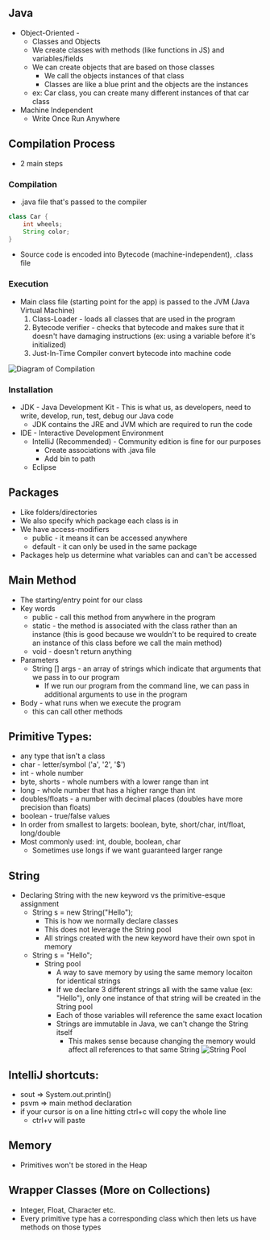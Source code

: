 ## Java
- Object-Oriented - 
    - Classes and Objects
    - We create classes with methods (like functions in JS) and variables/fields
    - We can create objects that are based on those classes
        - We call the objects instances of that class
        - Classes are like a blue print and the objects are the instances
    - ex: Car class, you can create many different instances of that car class
- Machine Independent
    - Write Once Run Anywhere


## Compilation Process
- 2 main steps

### Compilation
- .java file that's passed to the compiler
```java
class Car {
    int wheels;
    String color;
}
```
- Source code is encoded into Bytecode (machine-independent), .class file


### Execution
- Main class file (starting point for the app) is passed to the JVM (Java Virtual Machine)
    1. Class-Loader - loads all classes that are used in the program
    2. Bytecode verifier - checks that bytecode and makes sure that it doesn't have damaging instructions (ex: using a variable before it's initialized)
    3. Just-In-Time Compiler convert bytecode into machine code

    
![Diagram of Compilation](https://media.geeksforgeeks.org/wp-content/uploads/java.jpg)


### Installation
- JDK - Java Development Kit - This is what us, as developers, need to write, develop, run, test, debug our Java code
    - JDK contains the JRE and JVM which are required to run the code
- IDE - Interactive Development Environment
    - IntelliJ (Recommended) - Community edition is fine for our purposes
        - Create associations with .java file
        - Add bin to path
    - Eclipse


## Packages
- Like folders/directories
- We also specify which package each class is in
- We have access-modifiers 
    - public - it means it can be accessed anywhere
    - default - it can only be used in the same package
- Packages help us determine what variables can and can't be accessed

## Main Method
- The starting/entry point for our class
- Key words
    - public - call this method from anywhere in the program
    - static - the method is associated with the class rather than an instance (this is good because we wouldn't to be required to create an instance of this class before we call the main method)
    - void - doesn't return anything
- Parameters
    - String [] args - an array of strings which indicate that arguments that we pass in to our program
        - If we run our program from the command line, we can pass in additional arguments to use in the program
- Body - what runs when we execute the program
    - this can call other methods


## Primitive Types:
- any type that isn't a class
- char - letter/symbol ('a', '2', '$')
- int - whole number
- byte, shorts - whole numbers with a lower range than int
- long - whole number that has a higher range than int
- doubles/floats - a number with decimal places (doubles have more precision than floats)
- boolean - true/false values
- In order from smallest to largets: boolean, byte, short/char, int/float, long/double
- Most commonly used: int, double, boolean, char
    - Sometimes use longs if we want guaranteed larger range


## String
- Declaring String with the new keyword vs the primitive-esque assignment
    - String s = new String("Hello");
        - This is how we normally declare classes
        - This does not leverage the String pool
        - All strings created with the new keyword have their own spot in memory
    - String s = "Hello";
        - String pool
            - A way to save memory by using the same memory locaiton for identical strings
            - If we declare 3 different strings all with the same value (ex: "Hello"), only one instance of that string will be created in the String pool
            - Each of those variables will reference the same exact location
            - Strings are immutable in Java, we can't change the String itself
                - This makes sense because changing the memory would affect all references to that same String
![String Pool](https://journaldev.nyc3.digitaloceanspaces.com/2012/11/String-Pool-Java1.png)

## IntelliJ shortcuts:
- sout => System.out.println()
- psvm => main method declaration
- if your cursor is on a line hitting ctrl+c will copy the whole line
    - ctrl+v will paste

## Memory
- Primitives won't be stored in the Heap

## Wrapper Classes (More on Collections)
- Integer, Float, Character etc.
- Every primitive type has a corresponding class which then lets us have methods on those types